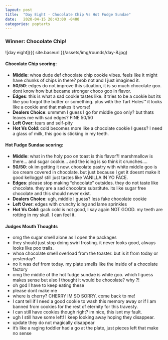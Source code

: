 ```yaml
---
layout: post
title:  "Day Eight - Chocolate Chip Vs Hot Fudge Sundae"
date:   2020-04-15 20:43:00 -0400
categories: poptarts
---
```


### Winner: Chocolate Chip!

![day eight]({{ site.baseurl }}/assets/img/rounds/day-8.jpg)

#### Chocolate Chip scoring:
 * **Middle**: whoa dude def chocolate chip cookie vibes. feels like it might have chunks of chips in there? prob not and I just imagined it.
 * **50/50**: edges do not improve this situation, it is so much chocolate goo. dont know how but became stronger choco goo in flavor.
 * **Edges**: this is what a sad cookie tastes like. it tries to be a cookie but its like you forgot the butter or something. plus with the Tart Holes™ it looks like a cookie and that makes it worse!
 * **Dealers Choice**: ummmm I guess I go for middle goo only? but thats leaves me with sad edges? FINE 50/50
 * **Left Over**: tears and self-pity
 * **Hot Vs Cold**: cold becomes more like a chocolate cookie I guess? I need a glass of milk, this goo is sticking in my teeth.

#### Hot Fudge Sundae scoring:
 * **Middle**: what in the holy poo on toast is this flavor?! marshmallow is there… and sugar cookie… and the icing is so think it crunches….
 * **50/50**: ok im getting it now. chocolate pastry with white middle goo is ice cream covered in chocolate. but just because I get it doesnt make it good kelloggs! still just tastes like VANILLA IN YO FACE.
 * **Edges**: please stop making “chocolate” outsides. they do not taste like chocolate. they are a sad chocolate substitute. its like sugar free chocolate and this should never exist.
 * **Dealers Choice**: ugh, middle I guess? less fake chocolate cookie
 * **Left Over**: edges with crunchy icing and lame sprinkles
 * **Hot Vs Cold**: gack cold is not good, I say again NOT GOOD. my teeth are rotting in my skull. I can feel it.

#### Judges Mouth Thoughts
* omg the sugar smell alone as I open the packages
* they should just stop doing swirl frosting. it never looks good, always looks like poo trails.
* whoa chocolate smell overload from the toaster. but is it from today or yesterday?
* no it was def from today. my plate smells like the inside of a chocolate factory
* omg the middle of the hot fudge sundae is white goo. which I guess makes sense but also I thought it would be chocolate? why ?!
* oh god I have to keep eating these
* please dont make me
* where is cherry? CHERRY IM SO SORRY. come back to me!
* I cant tell if I need a good cookie to wash this memory away or if I am banned from cookies for the rest of eternity for this travesty.
* I can still have cookies though right? im nice, this isnt my fault.
* ugh I still have some left! I keep looking away hoping they disappear.
* update they do not magically disappear
* it’s like a raging toddler had a go at the plate, just pieces left that make no sense
